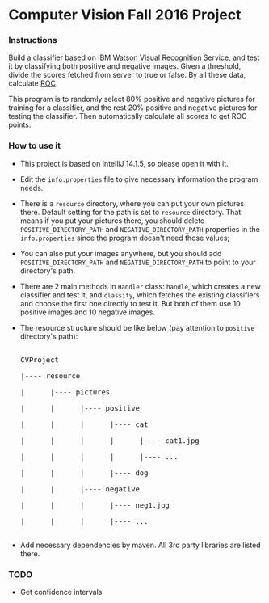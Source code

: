 # Computer Vision Fall 2016 Project

### Instructions

Build a classifier based on <a href="http://www.ibm.com/watson/developercloud/visual-recognition.html">IBM Watson Visual Recognition Service</a>, and test it by classifying both positive and negative images. Given a threshold, divide the scores fetched from server to true or false. By all these data, calculate <a href="https://en.wikipedia.org/wiki/Receiver_operating_characteristic">ROC</a>.

This program is to randomly select 80% positive and negative pictures for training for a classifier, and the rest 20% positive and negative pictures for testing the classifier. Then automatically calculate all scores to get ROC points. 

### How to use it

- This project is based on IntelliJ 14.1.5, so please open it with it.

- Edit the `info.properties` file to give necessary information the program needs.

- There is a `resource` directory, where you can put your own pictures there. Default setting for the path is set to `resource` directory. That means if you put your pictures there, you should delete `POSITIVE_DIRECTORY_PATH` and `NEGATIVE_DIRECTORY_PATH` properties in the `info.properties` since the program doesn't need those values;

- You can also put your images anywhere, but you should add `POSITIVE_DIRECTORY_PATH` and `NEGATIVE_DIRECTORY_PATH` to point to your directory's path.

- There are 2 main methods in `Handler` class: `handle`, which creates a new classifier and test it, and `classify`, which fetches the existing classifiers and choose the first one directly to test it. But both of them use 10 positive images and 10 negative images.

- The resource structure should be like below (pay attention to `positive` directory's path):

  <pre>

  CVProject

  |---- resource

  |      |---- pictures

  |      |      |---- positive

  |      |      |      |---- cat

  |      |      |      |      |---- cat1.jpg

  |      |      |      |      |---- ...

  |      |      |      |---- dog

  |      |      |---- negative

  |      |      |      |---- neg1.jpg

  |      |      |      |---- ...

  </pre>

- Add necessary dependencies by maven. All 3rd party libraries are listed there.



### TODO

- Get confidence intervals
